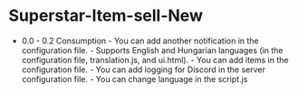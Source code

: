 # Superstar-Item-sell-New
- 0.0 - 0.2 Consumption - You can add another notification in the configuration file. - Supports English and Hungarian languages (in the configuration file, translation.js, and ui.html). - You can add items in the configuration file. - You can add logging for Discord in the server configuration file. - You can change language in the script.js
